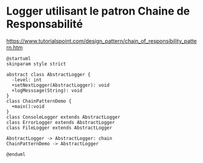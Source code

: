 # Logger utilisant le patron Chaine de Responsabilité
https://www.tutorialspoint.com/design_pattern/chain_of_responsibility_pattern.htm


```plantuml
@startuml
skinparam style strict
 
abstract class AbstractLogger {
  -level: int
  +setNextLogger(AbstractLogger): void
  +logMesssage(String): void
}
class ChainPatternDemo {
  +main():void
}
class ConsoleLogger extends AbstractLogger
class ErrorLogger extends AbstractLogger 
class FileLogger extends AbstractLogger 

AbstractLogger -> AbstractLogger: chain
ChainPatternDemo -> AbstractLogger

@enduml
```
